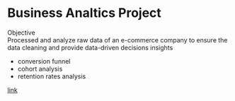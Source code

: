 # Business Analtics Project

Objective  
Processed and analyze raw data of an e-commerce company to ensure the data cleaning and provide data-driven decisions insights 

- conversion funnel
- cohort analysis
- retention rates analysis

[link](https://docs.google.com/spreadsheets/d/1p1xVITLMesCs7pC-9nCTq8OvBMJnwkY57m0tFNTSx2g/edit?usp=sharing)

